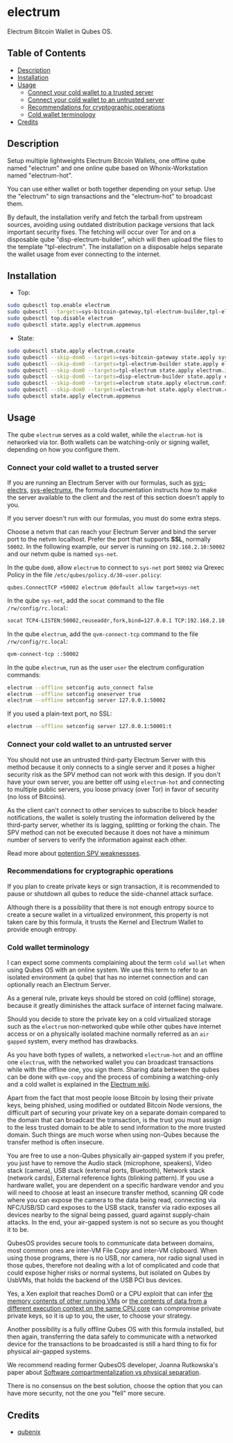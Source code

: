 # electrum

Electrum Bitcoin Wallet in Qubes OS.

## Table of Contents

*   [Description](#description)
*   [Installation](#installation)
*   [Usage](#usage)
    *   [Connect your cold wallet to a trusted server](#connect-your-cold-wallet-to-a-trusted-server)
    *   [Connect your cold wallet to an untrusted server](#connect-your-cold-wallet-to-an-untrusted-server)
    *   [Recommendations for cryptographic operations](#recommendations-for-cryptographic-operations)
    *   [Cold wallet terminology](#cold-wallet-terminology)
*   [Credits](#credits)

## Description

Setup multiple lightweights Electrum Bitcoin Wallets, one offline qube named
"electrum" and one online qube based on Whonix-Workstation named
"electrum-hot".

You can use either wallet or both together depending on your setup. Use the
"electrum" to sign transactions and the "electrum-hot" to broadcast them.

By default, the installation verify and fetch the tarball from upstream
sources, avoiding using outdated distribution package versions that lack
important security fixes. The fetching will occur over Tor and on a disposable
qube "disp-electrum-builder", which will then upload the files to the template
"tpl-electrum". The installation on a disposable helps separate the wallet
usage from ever connecting to the internet.

## Installation

*   Top:

```sh
sudo qubesctl top.enable electrum
sudo qubesctl --targets=sys-bitcoin-gateway,tpl-electrum-builder,tpl-electrum,disp-electrum-builder,electrum,electrum-hot state.apply
sudo qubesctl top.disable electrum
sudo qubesctl state.apply electrum.appmenus
```

*   State:

<!-- pkg:begin:post-install -->

```sh
sudo qubesctl state.apply electrum.create
sudo qubesctl --skip-dom0 --targets=sys-bitcoin-gateway state.apply sys-bitcoin.configure-gateway
sudo qubesctl --skip-dom0 --targets=tpl-electrum-builder state.apply electrum.install-builder
sudo qubesctl --skip-dom0 --targets=tpl-electrum state.apply electrum.install
sudo qubesctl --skip-dom0 --targets=disp-electrum-builder state.apply electrum.configure-builder
sudo qubesctl --skip-dom0 --targets=electrum state.apply electrum.configure
sudo qubesctl --skip-dom0 --targets=electrum-hot state.apply electrum.configure-hot
sudo qubesctl state.apply electrum.appmenus
```

<!-- pkg:end:post-install -->

## Usage

The qube `electrum` serves as a cold wallet, while the `electrum-hot` is
networked via tor. Both wallets can be watching-only or signing wallet,
depending on how you configure them.

### Connect your cold wallet to a trusted server

If you are running an Electrum Server with our formulas, such as
[sys-electrs](../sys-electrs/README.md),
[sys-electrumx](../sys-electrumx/README.md), the formula documentation
instructs how to make the server available to the client and the rest of this
section doesn't apply to you.

If you server doesn't run with our formulas, you must do some extra steps.

Choose a netvm that can reach your Electrum Server and bind the server port to
the netvm localhost. Prefer the port that supports **SSL**, normally `50002`.
In the following example, our server is running on `192.168.2.10:50002` and
our netvm qube is named `sys-net`.

In the qube `dom0`, allow `electrum` to connect to `sys-net` port
`50002` via Qrexec Policy in the file `/etc/qubes/policy.d/30-user.policy`:

```qrexecpolicy
qubes.ConnectTCP +50002 electrum @default allow target=sys-net
```

In the qube `sys-net`, add the `socat` command to the file
`/rw/config/rc.local`:

```sh
socat TCP4-LISTEN:50002,reuseaddr,fork,bind=127.0.0.1 TCP:192.168.2.10:50002 &
```

In the qube `electrum`, add the `qvm-connect-tcp` command to the file
`/rw/config/rc.local`:

```sh
qvm-connect-tcp ::50002
```

In the qube `electrum`, run as the user `user` the electrum configuration
commands:

```sh
electrum --offline setconfig auto_connect false
electrum --offline setconfig oneserver true
electrum --offline setconfig server 127.0.0.1:50002
```

If you used a plain-text port, no SSL:

```sh
electrum --offline setconfig server 127.0.0.1:50001:t
```

### Connect your cold wallet to an untrusted server

You should not use an untrusted third-party Electrum Server with this method
because it only connects to a single server and it poses a higher security
risk as the SPV method can not work with this design. If you don't have your
own server, you are better off using `electrum-hot` and connecting to multiple
public servers, you loose privacy (over Tor) in favor of security (no loss of
Bitcoins).

As the client can't connect to other services to subscribe to block header
notifications, the wallet is solely trusting the information delivered by the
third-party server, whether its is lagging, splitting or forking the chain.
The SPV method can not be executed because it does not have a minimum number
of servers to verify the information against each other.

Read more about [potention SPV weaknessses](https://developer.bitcoin.org/devguide/operating_modes.html#potential-spv-weaknesses).

### Recommendations for cryptographic operations

If you plan to create private keys or sign transaction, it is recommended to
pause or shutdown all qubes to reduce the side-channel attack surface.

Although there is a possibility that there is not enough entropy source to
create a secure wallet in a virtualized environment, this property is not
taken care by this formula, it trusts the Kernel and Electrum Wallet to
provide enough entropy.

### Cold wallet terminology

I can expect some comments complaining about the term `cold wallet` when
using Qubes OS with an online system. We use this term to refer to an isolated
environment (a qube) that has no internet connection and can optionally reach
an Electrum Server.

As a general rule, private keys should be stored on cold (offline) storage,
because it greatly diminishes the attack surface of internet facing malware.

Should you decide to store the private key on a cold virtualized storage such
as the `electrum` non-networked qube while other qubes have internet
access or on a physically isolated machine normally referred as an `air
gapped` system, every method has drawbacks.

As you have both types of wallets, a networked `electrum-hot` and an offline
one `electrum`, with the networked wallet you can broadcast transactions
while with the offline one, you sign them. Sharing data between the qubes can
be done with `qvm-copy` and the process of combining a watching-only and a
cold wallet is explained in the [Electrum wiki](https://electrum.readthedocs.io/en/latest/coldstorage.html).

Apart from the fact that most people loose Bitcoin by losing their private
keys, being phished, using modified or outdated Bitcoin Node versions, the
difficult part of securing your private key on a separate domain compared to
the domain that can broadcast the transaction, is the trust you must assign to
the less trusted domain to be able to send information to the more trusted
domain. Such things are much worse when using non-Qubes because the transfer
method is often insecure.

You are free to use a non-Qubes physically air-gapped system if you prefer,
you just have to remove the Audio stack (microphone, speakers), Video stack
(camera), USB stack (external ports, Bluetooth), Network stack (network
cards), External reference lights (blinking pattern). If you use a hardware
wallet, you are dependent on a specific hardware vendor and you will need to
choose at least an insecure transfer method, scanning QR code where you can
expose the camera to the data being read, connecting via NFC/USB/SD card
exposes to the USB stack, transfer via radio exposes all devices nearby to the
signal being passed, guard against supply-chain attacks. In the end, your
air-gapped system is not so secure as you thought it to be.

QubesOS provides secure tools to communicate data between domains, most common
ones are inter-VM File Copy and inter-VM clipboard. When using those programs,
there is no USB, nor camera, nor radio signal used in those qubes, therefore
not dealing with a lot of complicated and code that could expose higher risks
or normal systems, but isolated on Qubes by UsbVMs, that holds the backend of
the USB PCI bus devices.

Yes, a Xen exploit that reaches Dom0 or a CPU exploit that can infer
[the memory contents of other running VMs](https://www.qubes-os.org/news/2023/11/14/qsb-096/)
or [the contents of data from a different execution context on the
same CPU core](https://www.qubes-os.org/news/2023/09/27/qsb-094/) can
compromise private private keys, so it is up to you, the user, to choose your
strategy.

Another possibility is a fully offline Qubes OS with this formula installed,
but then again, transferring the data safely to communicate with a networked
device for the transactions to be broadcasted is still a hard thing to fix for
physical air-gapped systems.

We recommend reading former QubesOS developer, Joanna Rutkowska's paper about
[Software compartmentalization vs physical separation](https://invisiblethingslab.com/resources/2014/Software_compartmentalization_vs_physical_separation.pdf).

There is no consensus on the best solution, choose the option that you can
have more security, not the one you "fell" more secure.

## Credits

*   [qubenix](https://github.com/qubenix/qubes-whonix-bitcoin)
